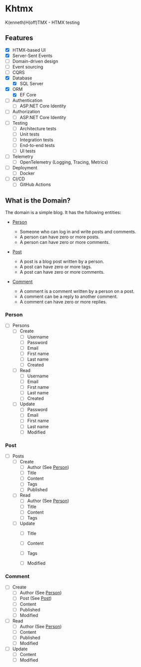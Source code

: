 # Khtmx

K(enneth)H(off)TMX - HTMX testing

## Features

- [X] HTMX-based UI
- [X] Server-Sent Events
- [ ] Domain-driven design
- [ ] Event sourcing
- [ ] CQRS
- [X] Database
  - [X] SQL Server
- [X] ORM
  - [X] EF Core
- [ ] Authentication
  - [ ] ASP.NET Core Identity
- [ ] Authorization
  - [ ] ASP.NET Core Identity
- [ ] Testing
  - [ ] Architecture tests
  - [ ] Unit tests
  - [ ] Integration tests
  - [ ] End-to-end tests
  - [ ] UI tests
- [ ] Telemetry
  - [ ] OpenTelemetry (Logging, Tracing, Metrics)
- [ ] Deployment
  - [ ] Docker
- [ ] CI/CD
  - [ ] GitHub Actions

## What is the Domain?

The domain is a simple blog. It has the following entities:

- [Person](#Person)
  - Someone who can log in and write posts and comments.
  - A person can have zero or more posts.
  - A person can have zero or more comments.

- [Post](#Post)
  - A post is a blog post written by a person.
  - A post can have zero or more tags.
  - A post can have zero or more comments.

- [Comment](#Comment)
  - A comment is a comment written by a person on a post.
  - A comment can be a reply to another comment.
  - A comment can have zero or more replies.

### Person
- [ ] Persons
    - [ ] Create
        - [ ] Username
        - [ ] Password
        - [ ] Email
        - [ ] First name
        - [ ] Last name
        - [ ] Created
    - [ ] Read
        - [ ] Username
        - [ ] Email
        - [ ] First name
        - [ ] Last name
        - [ ] Created
    - [ ] Update
        - [ ] Password
        - [ ] Email
        - [ ] First name
        - [ ] Last name
        - [ ] Modified

### Post
- [ ] Posts
    - [ ] Create
        - [ ] Author (See [Person](#Person))
        - [ ] Title
        - [ ] Content
        - [ ] Tags
        - [ ] Published
    - [ ] Read
        - [ ] Author (See [Person](#Person))
        - [ ] Title
        - [ ] Content
        - [ ] Tags
    - [ ] Update
        - [ ] Title
        - [ ] Content
        - [ ] Tags
        - [ ] Modified


### Comment

- [ ] Create
  - [ ] Author (See [Person](#Person))
  - [ ] Post (See [Post](#Post))
  - [ ] Content
  - [ ] Published
  - [ ] Modified
- [ ] Read
  - [ ] Author (See [Person](#Person))
  - [ ] Content
  - [ ] Published
  - [ ] Modified
- [ ] Update
  - [ ] Content
  - [ ] Modified